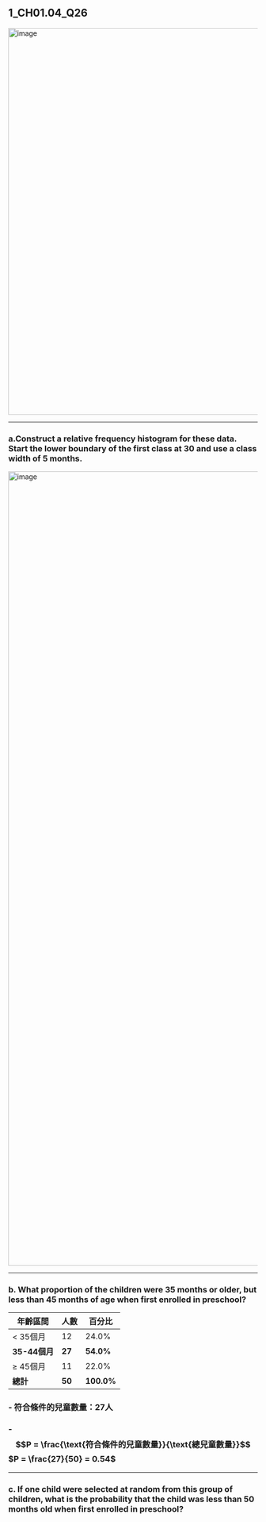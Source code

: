 ## 1_CH01.04_Q26
<img width="734" height="779" alt="image" src="https://github.com/user-attachments/assets/720b92a2-fc56-4f52-9925-a7dbc2bcb0c9" />   

---
### a.Construct a relative frequency histogram for these data. Start the lower boundary of the first class at 30 and use a class width of 5 months.
<img width="2400" height="1600" alt="image" src="https://github.com/user-attachments/assets/3b99e933-7b14-4379-a821-6b6f749f2338" />

---
### b. What proportion of the children were 35 months or older, but less than 45 months of age when first enrolled in preschool? 

| 年齡區間 | 人數 | 百分比 |
|----------|------|--------|
| < 35個月 | 12 | 24.0% |
| **35-44個月** | **27** | **54.0%** |
| ≥ 45個月 | 11 | 22.0% |
| **總計** | **50** | **100.0%** |

### - 符合條件的兒童數量：27人
  
### - $$P = \frac{\text{符合條件的兒童數量}}{\text{總兒童數量}}$$ $P = \frac{27}{50} = 0.54$

---
### c. If one child were selected at random from this group of children, what is the probability that the child was less than 50 months old when first enrolled in preschool?
 
 







